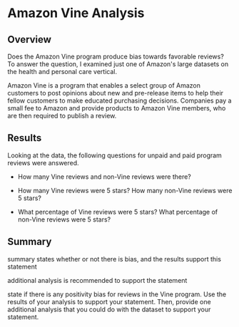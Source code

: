 # Amazon Vine Analysis

## Overview
Does the Amazon Vine program produce bias towards favorable reviews? To answer the question, I examined just one of Amazon's large datasets on the health and personal care vertical. 

Amazon Vine is a program that enables a select group of Amazon customers to post opinions about new and pre-release items to help their fellow customers to make educated purchasing decisions. Companies pay a small fee to Amazon and provide products to Amazon Vine members, who are then required to publish a review.

## Results
Looking at the data, the following questions for unpaid and paid program reviews were answered.
* How many Vine reviews and non-Vine reviews were there?

* How many Vine reviews were 5 stars? How many non-Vine reviews were 5 stars?

* What percentage of Vine reviews were 5 stars? What percentage of non-Vine reviews were 5 stars?

## Summary
summary states whether or not there is bias, and the results support this statement

additional analysis is recommended to support the statement

state if there is any positivity bias for reviews in the Vine program. Use the results of your analysis to support your statement. Then, provide one additional analysis that you could do with the dataset to support your statement.